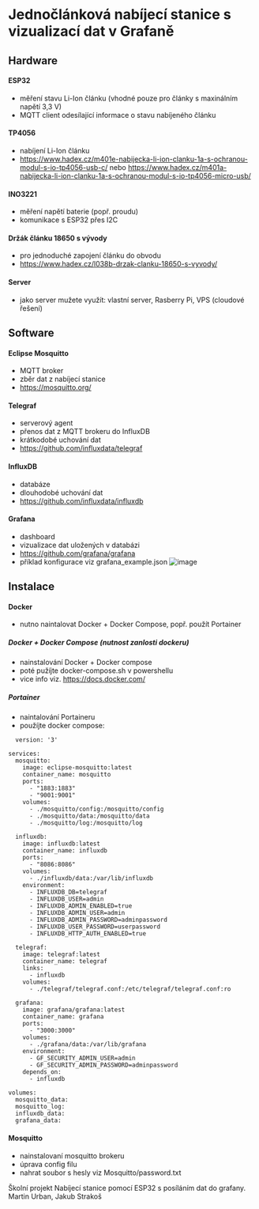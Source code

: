 # Jednočlánková nabíjecí stanice s vizualizací dat v Grafaně

## Hardware
#### ESP32
- měření stavu Li-Ion článku (vhodné pouze pro články s maxinálním napětí 3,3 V)
- MQTT client odesílající informace o stavu nabíjeného článku

#### TP4056
- nabíjení Li-Ion článku
- https://www.hadex.cz/m401e-nabijecka-li-ion-clanku-1a-s-ochranou-modul-s-io-tp4056-usb-c/ nebo https://www.hadex.cz/m401a-nabijecka-li-ion-clanku-1a-s-ochranou-modul-s-io-tp4056-micro-usb/

#### INO3221
- měření napětí baterie (popř. proudu)
- komunikace s ESP32 přes I2C

#### Držák článku 18650 s vývody
- pro jednoduché zapojení článku do obvodu
- https://www.hadex.cz/l038b-drzak-clanku-18650-s-vyvody/

#### Server
- jako server mužete využít:  vlastní server, Rasberry Pi, VPS (cloudové řešení)

## Software

#### Eclipse Mosquitto
- MQTT broker
- zběr dat z nabíjecí stanice
- https://mosquitto.org/

#### Telegraf
- serverový agent
- přenos dat z MQTT brokeru do InfluxDB
- krátkodobé uchování dat
- https://github.com/influxdata/telegraf

#### InfluxDB
- databáze
- dlouhodobé uchování dat
- https://github.com/influxdata/influxdb

#### Grafana
- dashboard
- vizualizace dat uložených v databázi
- https://github.com/grafana/grafana
- příklad konfigurace viz grafana_example.json
 ![image](https://github.com/JacobTh3Gam3r/school-project/assets/163784417/6860c032-a69f-4e4a-9a6c-5958000f85e2)


## Instalace

#### Docker
- nutno naintalovat Docker + Docker Compose, popř. použít Portainer
##### Docker + Docker Compose (nutnost zanlosti dockeru)
- nainstalování Docker + Docker compose
- poté pužíjte docker-compose.sh v powershellu
- vice info viz. https://docs.docker.com/

##### Portainer
- naintalování Portaineru
- použíjte docker compose:
```
  version: '3'

services:
  mosquitto:
    image: eclipse-mosquitto:latest
    container_name: mosquitto
    ports:
      - "1883:1883"
      - "9001:9001"
    volumes:
      - ./mosquitto/config:/mosquitto/config
      - ./mosquitto/data:/mosquitto/data
      - ./mosquitto/log:/mosquitto/log

  influxdb:
    image: influxdb:latest
    container_name: influxdb
    ports:
      - "8086:8086"
    volumes:
      - ./influxdb/data:/var/lib/influxdb
    environment:
      - INFLUXDB_DB=telegraf
      - INFLUXDB_USER=admin
      - INFLUXDB_ADMIN_ENABLED=true
      - INFLUXDB_ADMIN_USER=admin
      - INFLUXDB_ADMIN_PASSWORD=adminpassword
      - INFLUXDB_USER_PASSWORD=userpassword
      - INFLUXDB_HTTP_AUTH_ENABLED=true

  telegraf:
    image: telegraf:latest
    container_name: telegraf
    links:
      - influxdb
    volumes:
      - ./telegraf/telegraf.conf:/etc/telegraf/telegraf.conf:ro

  grafana:
    image: grafana/grafana:latest
    container_name: grafana
    ports:
      - "3000:3000"
    volumes:
      - ./grafana/data:/var/lib/grafana
    environment:
      - GF_SECURITY_ADMIN_USER=admin
      - GF_SECURITY_ADMIN_PASSWORD=adminpassword
    depends_on:
      - influxdb

volumes:
  mosquitto_data:
  mosquitto_log:
  influxdb_data:
  grafana_data:
```
#### Mosquitto
- nainstalovaní mosquitto brokeru
- úprava config filu
- nahrat soubor s hesly viz Mosquitto/password.txt

Školní projekt
Nabíjecí  stanice pomocí ESP32 s posíláním dat do grafany.
Martin Urban, Jakub Strakoš
